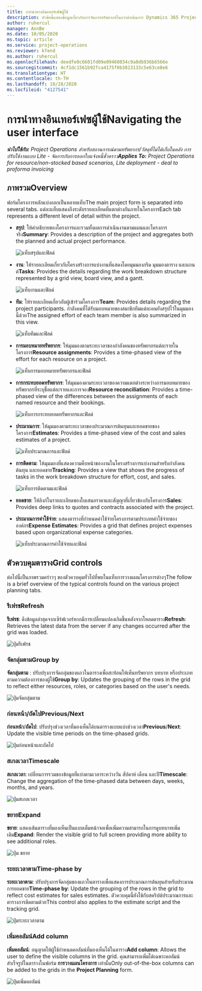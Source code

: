 ```yaml
---
title: การนำทางอินเทอร์เฟซผู้ใช้
description: หัวข้อนี้แสดงข้อมูลเกี่ยวกับการจัดการทรัพยากรในการดำเนินการ Dynamics 365 Project
author: ruhercul
manager: AnnBe
ms.date: 10/05/2020
ms.topic: article
ms.service: project-operations
ms.reviewer: kfend
ms.author: ruhercul
ms.openlocfilehash: deedfe0c6601fd09e09460034c9a0db936b6566e
ms.sourcegitcommit: 4cf1dc1561b92fca4175f0b3813133c5e63ce8e6
ms.translationtype: HT
ms.contentlocale: th-TH
ms.lasthandoff: 10/28/2020
ms.locfileid: "4127541"
---
```

# <a name="navigating-the-user-interface"></a><span data-ttu-id="2ff1e-103">การนำทางอินเทอร์เฟซผู้ใช้</span><span class="sxs-lookup"><span data-stu-id="2ff1e-103">Navigating the user interface</span></span>

<span data-ttu-id="2ff1e-104">_**นำไปใช้กับ:** Project Operations สำหรับสถานการณ์ตามทรัพยากร/วัสดุที่ไม่ได้เก็บในคลัง การปรับใช้งานแบบ Lite - จัดการกับการออกใบแจ้งหนี้ชั่วคราว_</span><span class="sxs-lookup"><span data-stu-id="2ff1e-104">_**Applies To:** Project Operations for resource/non-stocked based scenarios, Lite deployment - deal to proforma invoicing_</span></span>

## <a name="overview"></a><span data-ttu-id="2ff1e-105">ภาพรวม</span><span class="sxs-lookup"><span data-stu-id="2ff1e-105">Overview</span></span>

<span data-ttu-id="2ff1e-106">ฟอร์มโครงการหลักแบ่งออกเป็นหลายแท็บ</span><span class="sxs-lookup"><span data-stu-id="2ff1e-106">The main project form is separated into several tabs.</span></span> <span data-ttu-id="2ff1e-107">แต่ละแท็บแสดงถึงระดับรายละเอียดที่แตกต่างกันภายในโครงการ</span><span class="sxs-lookup"><span data-stu-id="2ff1e-107">Each tab represents a different level of detail within the project.</span></span>

- <span data-ttu-id="2ff1e-108">**สรุป**: ให้คำอธิบายของโครงการและรวมทั้งผลการดำเนินงานตามแผนและโครงการจริง</span><span class="sxs-lookup"><span data-stu-id="2ff1e-108">**Summary**: Provides a description of the project and aggregates both the planned and actual project performance.</span></span>

    ![แท็บสรุปและฟิลด์](media/navigation7.png)

- <span data-ttu-id="2ff1e-110">**งาน**: ให้รายละเอียดเกี่ยวกับโครงสร้างการแบ่งงานที่แสดงโดยมุมมองกริด มุมมองตาราง และแกนต์</span><span class="sxs-lookup"><span data-stu-id="2ff1e-110">**Tasks**: Provides the details regarding the work breakdown structure represented by a grid view, board view, and a gantt.</span></span>

    ![แท็บงานและฟิลด์](media/navigation8.png)

- <span data-ttu-id="2ff1e-112">**ทีม**: ให้รายละเอียดเกี่ยวกับผู้เข้าร่วมโครงการ</span><span class="sxs-lookup"><span data-stu-id="2ff1e-112">**Team**: Provides details regarding the project participants.</span></span> <span data-ttu-id="2ff1e-113">กำลังคนที่ได้รับมอบหมายของสมาชิกทีมแต่ละคนยังสรุปไว้ในมุมมองนี้ด้วย</span><span class="sxs-lookup"><span data-stu-id="2ff1e-113">The assigned effort of each team member is also summarized in this view.</span></span>

    ![แท็บทีมและฟิลด์](media/navigation9.png)

- <span data-ttu-id="2ff1e-115">**การมอบหมายทรัพยากร**: ให้มุมมองตามระยะเวลาของกำลังคนของทรัพยากรแต่ละรายในโครงการ</span><span class="sxs-lookup"><span data-stu-id="2ff1e-115">**Resource assignments**: Provides a time-phased view of the effort for each resource on a project.</span></span>

    ![แท็บการมอบหมายทรัพยากรและฟิลด์](media/navigation10.png)

- <span data-ttu-id="2ff1e-117">**การกระทบยอดทรัพยากร**: ให้มุมมองตามระยะเวลาของความแตกต่างระหว่างการมอบหมายของทรัพยากรที่ระบุชื่อแต่ละรายและการจอง</span><span class="sxs-lookup"><span data-stu-id="2ff1e-117">**Resource reconciliation**: Provides a time-phased view of the differences between the assignments of each named resource and their bookings.</span></span>

    ![แท็บการกระทบยอดทรัพยากรและฟิลด์](media/navigation11.png)

- <span data-ttu-id="2ff1e-119">**ประมาณการ**: ให้มุมมองตามระยะเวลาของประมาณการต้นทุนและยอดขายของโครงการ</span><span class="sxs-lookup"><span data-stu-id="2ff1e-119">**Estimates**: Provides a time-phased view of the cost and sales estimates of a project.</span></span>

    ![แท็บประมาณการและฟิลด์](media/navigation12.png)

- <span data-ttu-id="2ff1e-121">**การติดตาม**: ให้มุมมองที่แสดงความคืบหน้าของงานในโครงสร้างการแบ่งงานสำหรับกำลังคน ต้นทุน และยอดขาย</span><span class="sxs-lookup"><span data-stu-id="2ff1e-121">**Tracking**: Provides a view that shows the progress of tasks in the work breakdown structure for effort, cost, and sales.</span></span>

    ![แท็บการติดตามและฟิลด์](media/navigation13.png)

- <span data-ttu-id="2ff1e-123">**ยอดขาย**: ให้ลิงก์ในรายละเอียดของใบเสนอราคาและสัญญาที่เกี่ยวข้องกับโครงการ</span><span class="sxs-lookup"><span data-stu-id="2ff1e-123">**Sales**: Provides deep links to quotes and contracts associated with the project.</span></span>

- <span data-ttu-id="2ff1e-124">**ประมาณการค่าใช้จ่าย**: แสดงตารางที่กำหนดค่าใช้จ่ายโครงการตามประเภทค่าใช้จ่ายขององค์กร</span><span class="sxs-lookup"><span data-stu-id="2ff1e-124">**Expense Estimates**: Provides a grid that defines project expenses based upon organizational expense categories.</span></span>

    ![แท็บประมาณการค่าใช้จ่ายและฟิลด์](media/navigation14.png)

## <a name="grid-controls"></a><span data-ttu-id="2ff1e-126">ตัวควบคุมตาราง</span><span class="sxs-lookup"><span data-stu-id="2ff1e-126">Grid controls</span></span>

<span data-ttu-id="2ff1e-127">ต่อไปนี้เป็นภาพรวมคร่าวๆ ของตัวควบคุมทั่วไปที่พบในแท็บการวางแผนโครงการต่างๆ</span><span class="sxs-lookup"><span data-stu-id="2ff1e-127">The follow is a brief overview of the typical controls found on the various project planning tabs.</span></span>

### <a name="refresh"></a><span data-ttu-id="2ff1e-128">รีเฟรช</span><span class="sxs-lookup"><span data-stu-id="2ff1e-128">Refresh</span></span>

<span data-ttu-id="2ff1e-129">**รีเฟรช**: ดึงข้อมูลล่าสุดจากเซิร์ฟเวอร์หากมีการเปลี่ยนแปลงเกิดขึ้นหลังจากโหลดตาราง</span><span class="sxs-lookup"><span data-stu-id="2ff1e-129">**Refresh**: Retrieves the latest data from the server if any changes occurred after the grid was loaded.</span></span>

![ปุ่มรีเฟรช](media/navigation7.png)

### <a name="group-by"></a><span data-ttu-id="2ff1e-131">จัดกลุ่มตาม</span><span class="sxs-lookup"><span data-stu-id="2ff1e-131">Group by</span></span>

<span data-ttu-id="2ff1e-132">**จัดกลุ่มตาม** : ปรับปรุงการจัดกลุ่มของแถวในตารางเพื่อสะท้อนให้เห็นทรัพยากร บทบาท หรือประเภทตามความต้องการของผู้ใช้</span><span class="sxs-lookup"><span data-stu-id="2ff1e-132">**Group by**: Updates the grouping of the rows in the grid to reflect either resources, roles, or categories based on the user's needs.</span></span>

![ปุ่มจัดกลุ่มตาม](media/navigation6.png)

### <a name="previousnext"></a><span data-ttu-id="2ff1e-134">ก่อนหน้า/ถัดไป</span><span class="sxs-lookup"><span data-stu-id="2ff1e-134">Previous/Next</span></span>

<span data-ttu-id="2ff1e-135">**ก่อนหน้า**/**ถัดไป**: ปรับปรุงช่วงเวลาที่มองเห็นได้บนตารางแบบแบ่งช่วงเวลา</span><span class="sxs-lookup"><span data-stu-id="2ff1e-135">**Previous**/**Next**: Update the visible time periods on the time-phased grids.</span></span>

![ปุ่มก่อนหน้าและถัดไป](media/navigation2.png)

### <a name="timescale"></a><span data-ttu-id="2ff1e-137">สเกลเวลา</span><span class="sxs-lookup"><span data-stu-id="2ff1e-137">Timescale</span></span>

<span data-ttu-id="2ff1e-138">**สเกลเวลา**: เปลี่ยนการรวมของข้อมูลที่แบ่งตามเวลาระหว่างวัน สัปดาห์ เดือน และปี</span><span class="sxs-lookup"><span data-stu-id="2ff1e-138">**Timescale**: Change the aggregation of the time-phased data between days, weeks, months, and years.</span></span>

![ปุ่มสเกลเวลา](media/navigation3.png)

### <a name="expand"></a><span data-ttu-id="2ff1e-140">ขยาย</span><span class="sxs-lookup"><span data-stu-id="2ff1e-140">Expand</span></span>

<span data-ttu-id="2ff1e-141">**ขยาย**: แสดงเส้นตารางที่มองเห็นเป็นแบบเต็มหน้าจอเพื่อเพิ่มความสามารถในการดูบทบาทเพิ่มเติม</span><span class="sxs-lookup"><span data-stu-id="2ff1e-141">**Expand**: Render the visible grid to full screen providing more ability to see additional roles.</span></span>

![ปุ่ม ขยาย](media/navigation4.png)

### <a name="time-phase-by"></a><span data-ttu-id="2ff1e-143">ระยะเวลาตาม</span><span class="sxs-lookup"><span data-stu-id="2ff1e-143">Time-phase by</span></span>

<span data-ttu-id="2ff1e-144">**ระยะเวลาตาม**: ปรับปรุงการจัดกลุ่มของแถวในตารางเพื่อแสดงการประมาณการต้นทุนสำหรับประมาณการยอดขาย</span><span class="sxs-lookup"><span data-stu-id="2ff1e-144">**Time-phase by**: Update the grouping of the rows in the grid to reflect cost estimates for sales estimates.</span></span> <span data-ttu-id="2ff1e-145">ตัวควบคุมนี้ยังใช้กับสคริปต์ประมาณการและตารางการติดตามด้วย</span><span class="sxs-lookup"><span data-stu-id="2ff1e-145">This control also applies to the estimate script and the tracking grid.</span></span>

![ปุ่มระยะเวลาตาม](media/navigation0.png)

### <a name="add-column"></a><span data-ttu-id="2ff1e-147">เพิ่มคอลัมน์</span><span class="sxs-lookup"><span data-stu-id="2ff1e-147">Add column</span></span>

<span data-ttu-id="2ff1e-148">**เพิ่มคอลัมน์**: อนุญาตให้ผู้ใช้กำหนดคอลัมน์ที่มองเห็นได้ในตาราง</span><span class="sxs-lookup"><span data-stu-id="2ff1e-148">**Add column**: Allows the user to define the visible columns in the grid.</span></span> <span data-ttu-id="2ff1e-149">คุณสามารถเพิ่มได้เฉพาะคอลัมน์สำเร็จรูปในตารางในฟอร์ม **การวางแผนโครงการ** เท่านั้น</span><span class="sxs-lookup"><span data-stu-id="2ff1e-149">Only out-of-the-box columns can be added to the grids in the **Project Planning** form.</span></span>

![ปุ่มเพิ่มคอลัมน์](media/navigation5.png)
